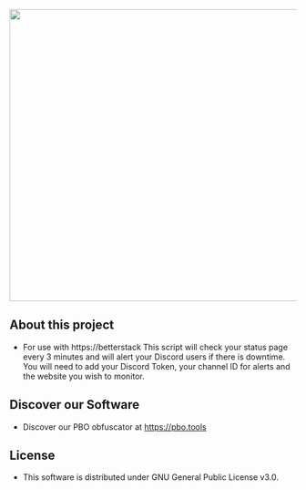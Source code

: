 <p align="center">
    <img src="https://pbo.tools/assets/images/logo.png" width="512">
</p>


## About this project
* For use with https://betterstack
This script will check your status page every 3 minutes and will alert your Discord users if there is downtime.
You will need to add your Discord Token, your channel ID for alerts and the website you wish to monitor.

## Discover our Software
* Discover our PBO obfuscator at https://pbo.tools
  
## License
* This software is distributed under GNU General Public License v3.0.
